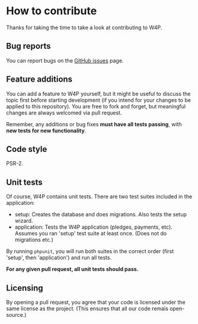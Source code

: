 # How to contribute

Thanks for taking the time to take a look at contributing to W4P.

## Bug reports

You can report bugs on the [GitHub issues](https://github.com/openknowledgebe/W4P/issues) page.

## Feature additions

You can add a feature to W4P yourself, but it might be useful to discuss the topic first before starting development (if you intend for your changes to be applied to this repository). You are free to fork and forget, but meaningful changes are always welcomed via pull request.

Remember, any additions or bug fixes **must have all tests passing**, with **new tests for new functionality**.

## Code style

PSR-2.

## Unit tests

Of course, W4P contains unit tests. There are two test suites included in the application:

* setup: Creates the database and does migrations. Also tests the setup wizard.
* application: Tests the W4P application (pledges, payments, etc). Assumes you ran 'setup' test suite at least once. (Does not do migrations etc.)

By running `phpunit`, you will run both suites in the correct order (first 'setup', then 'application') and run all tests.

**For any given pull request, all unit tests should pass.**

## Licensing

By opening a pull request, you agree that your code is licensed under the same license as the project. (This ensures that all our code remais open-source.)